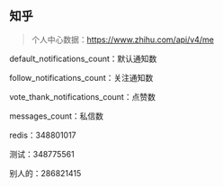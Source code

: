 ## 知乎

> 个人中心数据：https://www.zhihu.com/api/v4/me

default_notifications_count：默认通知数

follow_notifications_count：关注通知数

vote_thank_notifications_count：点赞数

messages_count：私信数



redis：348801017

测试：348775561

别人的：286821415

